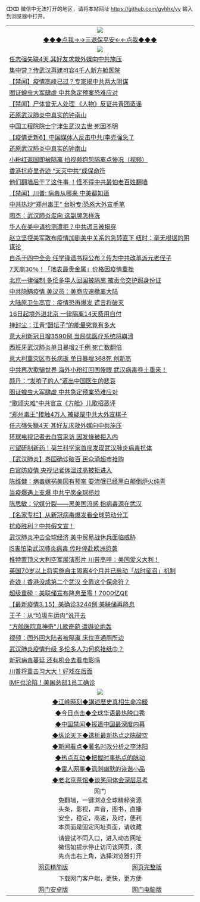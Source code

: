 ↀↀ 微信中无法打开的地区，请将本站网址 https://github.com/gyhhx/yy 输入到浏览器中打开。 

 <table>
  <tr>
    <td colspan="2" align=center><img src="https://github.com/gyhhx/image-upload/blob/master/3t%20(1).jpg"></td>
 </tr>
 <tr><td colspan="2" align="center"><a href="https://xball.casa/oo.aspx?name=ogQuit&key=exgxucyqmkwgvwch&from=yy">◆◆◆点我→→三退保平安←←点我◆◆◆</a></td></tr>
  <tr>
    <td colspan="2" align=center><img src="https://cdn.jsdelivr.net/gh/gyoupiodf/im1/%E7%BD%91%E9%97%A8%E6%96%B0%E9%97%BB1.jpg"></td>
 </tr>
<tr><td colspan="2" align="left"><a href="https://xball.casa/oo.aspx?name=c1143916&key=exgxucyqmkwgvwch&from=yy">任志强失联4天 其好友求救外媒向中共施压</a></td></tr>
<tr><td colspan="2" align="left"><a href="https://xball.casa/oo.aspx?name=c1143909&key=exgxucyqmkwgvwch&from=yy">集中营？传武汉再建可容4千人新方舱医院</a></td></tr>
<tr><td colspan="2" align="left"><a href="https://xball.casa/oo.aspx?name=c1143920&key=exgxucyqmkwgvwch&from=yy">【禁闻】疫情高峰已过？专家揭中共两大阴谋</a></td></tr>
<tr><td colspan="2" align="left"><a href="https://xball.casa/oo.aspx?name=c1143907&key=exgxucyqmkwgvwch&from=yy">图证蝗虫大军肆虐 中共急定预案恐难应对</a></td></tr>
<tr><td colspan="2" align="left"><a href="https://xball.casa/oo.aspx?name=c1143910&key=exgxucyqmkwgvwch&from=yy">【禁闻】尸体曾无人处理 《人物》反证共青团造谣</a></td></tr>
<tr><td colspan="2" align="left"><a href="https://xball.casa/oo.aspx?name=c1143880&key=exgxucyqmkwgvwch&from=yy">还原武汉肺炎中真实的钟南山</a></td></tr>
<tr><td colspan="2" align="left"><a href="https://xball.casa/oo.aspx?name=c1143915&key=exgxucyqmkwgvwch&from=yy">中国工程院院士宁津生武汉去世 死因不明</a></td></tr>
<tr><td colspan="2" align="left"><a href="https://xball.casa/oo.aspx?name=c1141344&key=exgxucyqmkwgvwch&from=yy">【疫情更新6】中国媒体人反击中共/李克强急了</a></td></tr>
<tr><td colspan="2" align="left"><a href="https://xball.casa/oo.aspx?name=c1143944&key=exgxucyqmkwgvwch&from=yy">还原武汉肺炎中真实的钟南山</a></td></tr>
<tr><td colspan="2" align="left"><a href="https://xball.casa/oo.aspx?name=c1143922&key=exgxucyqmkwgvwch&from=yy">小粉红返国即被隔离 拍视频抱怨隔离点惨况（视频）</a></td></tr>
<tr><td colspan="2" align="left"><a href="https://xball.casa/oo.aspx?name=c1143917&key=exgxucyqmkwgvwch&from=yy">香港抗疫显奇迹 “天灭中共”成保命符</a></td></tr>
<tr><td colspan="2" align="left"><a href="https://xball.casa/oo.aspx?name=c1143943&key=exgxucyqmkwgvwch&from=yy">他们翻墙后干了这件事 ！怪不得中共最怕老百姓翻墙</a></td></tr>
<tr><td colspan="2" align="left"><a href="https://xball.casa/oo.aspx?name=c1143923&key=exgxucyqmkwgvwch&from=yy">【禁闻】川普: 病毒从哪来 中美都知道</a></td></tr>
<tr><td colspan="2" align="left"><a href="https://xball.casa/oo.aspx?name=c1143924&key=exgxucyqmkwgvwch&from=yy">中共热炒“郑州毒王” 台粉专:恐系大外宣手笔</a></td></tr>
<tr><td colspan="2" align="left"><a href="https://xball.casa/oo.aspx?name=c1143932&key=exgxucyqmkwgvwch&from=yy">陶杰：武汉肺炎走向 这副牌怎样洗</a></td></tr>
<tr><td colspan="2" align="left"><a href="https://xball.casa/oo.aspx?name=c1143926&key=exgxucyqmkwgvwch&from=yy">华人在美申请检测遭拒？中共谎言被揭穿</a></td></tr>
<tr><td colspan="2" align="left"><a href="https://xball.casa/oo.aspx?name=c1143886&key=exgxucyqmkwgvwch&from=yy">赵立坚控美军散布疫情加剧美中关系的急转直下 纽时：毫无根据的阴谋论</a></td></tr>
<tr><td colspan="2" align="left"><a href="https://xball.casa/oo.aspx?name=c1143945&key=exgxucyqmkwgvwch&from=yy">自杀于四中全会 任学锋遗书将公布？传为中共改革派元老侄子</a></td></tr>
<tr><td colspan="2" align="left"><a href="https://xball.casa/oo.aspx?name=c1143869&key=exgxucyqmkwgvwch&from=yy">7天崩30％！「地表最贵金属」价格因疫情重挫</a></td></tr>
<tr><td colspan="2" align="left"><a href="https://xball.casa/oo.aspx?name=c1143913&key=exgxucyqmkwgvwch&from=yy">北京一律强制 多伦多华人回国被隔离 被责令交护照身份证</a></td></tr>
<tr><td colspan="2" align="left"><a href="https://xball.casa/oo.aspx?name=c1143912&key=exgxucyqmkwgvwch&from=yy">中共隐瞒疫情 美议员：美商应速撤离大陆</a></td></tr>
<tr><td colspan="2" align="left"><a href="https://xball.casa/oo.aspx?name=c1143927&key=exgxucyqmkwgvwch&from=yy">大陆原卫生高官：疫情恐再爆发 谎言将破灭</a></td></tr>
<tr><td colspan="2" align="left"><a href="https://xball.casa/oo.aspx?name=c1143900&key=exgxucyqmkwgvwch&from=yy">16日起境外进北京 一律隔离14天费用自付</a></td></tr>
<tr><td colspan="2" align="left"><a href="https://xball.casa/oo.aspx?name=c1143928&key=exgxucyqmkwgvwch&from=yy">掸封尘：江青“醋坛子”的能量究竟有多大</a></td></tr>
<tr><td colspan="2" align="left"><a href="https://xball.casa/oo.aspx?name=c1143914&key=exgxucyqmkwgvwch&from=yy">意大利新冠日增3590例 当局忧医疗系统将崩溃</a></td></tr>
<tr><td colspan="2" align="left"><a href="https://xball.casa/oo.aspx?name=c1143918&key=exgxucyqmkwgvwch&from=yy">西班牙武汉肺炎单日暴增2千例 死亡数翻倍</a></td></tr>
<tr><td colspan="2" align="left"><a href="https://xball.casa/oo.aspx?name=c1143911&key=exgxucyqmkwgvwch&from=yy">意大利重灾区市长病逝 单日暴增368死 创新高</a></td></tr>
<tr><td colspan="2" align="left"><a href="https://xball.casa/oo.aspx?name=c1143942&key=exgxucyqmkwgvwch&from=yy">中共再次欺骗世界 海外小粉红回国傻眼 武汉病毒卷土重来！</a></td></tr>
<tr><td colspan="2" align="left"><a href="https://xball.casa/oo.aspx?name=c1143883&key=exgxucyqmkwgvwch&from=yy">颜丹：“发哨子的人”道出中国医生的悲哀</a></td></tr>
<tr><td colspan="2" align="left"><a href="https://xball.casa/oo.aspx?name=c1143891&key=exgxucyqmkwgvwch&from=yy">图证蝗虫大军肆虐 中共急定预案恐难应对</a></td></tr>
<tr><td colspan="2" align="left"><a href="https://xball.casa/oo.aspx?name=c1143908&key=exgxucyqmkwgvwch&from=yy">“歌颂灾难”中共官宣《方舱》儿歌招恶评</a></td></tr>
<tr><td colspan="2" align="left"><a href="https://xball.casa/oo.aspx?name=c1143953&key=exgxucyqmkwgvwch&from=yy">“郑州毒王”接触4万人 被疑是中共大外宣棋子</a></td></tr>
<tr><td colspan="2" align="left"><a href="https://xball.casa/oo.aspx?name=c1143941&key=exgxucyqmkwgvwch&from=yy">任志强失联4天 其好友求救外媒向中共施压</a></td></tr>
<tr><td colspan="2" align="left"><a href="https://xball.casa/oo.aspx?name=c1143892&key=exgxucyqmkwgvwch&from=yy">环球电视记者去白宫采访 因发烧被拒入内</a></td></tr>
<tr><td colspan="2" align="left"><a href="https://xball.casa/oo.aspx?name=c1143905&key=exgxucyqmkwgvwch&from=yy">可望研制新药！荷兰科学家首度发现武汉肺炎病毒抗体</a></td></tr>
<tr><td colspan="2" align="left"><a href="https://xball.casa/oo.aspx?name=c1143968&key=exgxucyqmkwgvwch&from=yy">【武汉肺炎】泰国确诊破百 民众涌超市抢购</a></td></tr>
<tr><td colspan="2" align="left"><a href="https://xball.casa/oo.aspx?name=c1143906&key=exgxucyqmkwgvwch&from=yy">白宫防疫情 央视记者体温过高被拒进入</a></td></tr>
<tr><td colspan="2" align="left"><a href="https://xball.casa/oo.aspx?name=c1143949&key=exgxucyqmkwgvwch&from=yy">陈维健：病毒嫁祸美国有预案 耍流氓已经黑白颠倒炉火纯青</a></td></tr>
<tr><td colspan="2" align="left"><a href="https://xball.casa/oo.aspx?name=c1143948&key=exgxucyqmkwgvwch&from=yy">当疫爆遇上支爆 中共宁愿全球揽炒</a></td></tr>
<tr><td colspan="2" align="left"><a href="https://xball.casa/oo.aspx?name=c1143984&key=exgxucyqmkwgvwch&from=yy">陈思敏：党媒分裂——黑美国流感 指病毒源在武汉</a></td></tr>
<tr><td colspan="2" align="left"><a href="https://xball.casa/oo.aspx?name=c1143938&key=exgxucyqmkwgvwch&from=yy">【名家专栏】从新冠病毒爆发看全球劳动分工</a></td></tr>
<tr><td colspan="2" align="left"><a href="https://xball.casa/oo.aspx?name=c1143947&key=exgxucyqmkwgvwch&from=yy">抗疫胜利？中共假文宣！</a></td></tr>
<tr><td colspan="2" align="left"><a href="https://xball.casa/oo.aspx?name=c1143884&key=exgxucyqmkwgvwch&from=yy">武汉肺炎冲击全球经济 美中贸易战休兵面临威胁</a></td></tr>
<tr><td colspan="2" align="left"><a href="https://xball.casa/oo.aspx?name=c1143876&key=exgxucyqmkwgvwch&from=yy">IS害怕染武汉肺炎病毒 传吁停赴欧洲恐袭</a></td></tr>
<tr><td colspan="2" align="left"><a href="https://xball.casa/oo.aspx?name=c1143887&key=exgxucyqmkwgvwch&from=yy">推特置顶义大利空军展演影片 川普高呼：美国爱义大利！</a></td></tr>
<tr><td colspan="2" align="left"><a href="https://xball.casa/oo.aspx?name=c1143897&key=exgxucyqmkwgvwch&from=yy">英国70岁以上将实施自主隔离4个月并已启动「战时征召」机制</a></td></tr>
<tr><td colspan="2" align="left"><a href="https://xball.casa/oo.aspx?name=c1143976&key=exgxucyqmkwgvwch&from=yy">奇迹！香港没成第二个武汉 全靠这个保命符？</a></td></tr>
<tr><td colspan="2" align="left"><a href="https://xball.casa/oo.aspx?name=c1143939&key=exgxucyqmkwgvwch&from=yy">超级重磅：美联储宣布降息至零！7000亿QE</a></td></tr>
<tr><td colspan="2" align="left"><a href="https://xball.casa/oo.aspx?name=c1143625&key=exgxucyqmkwgvwch&from=yy">【最新疫情3.15】美确诊3244例 美联储再降息</a></td></tr>
<tr><td colspan="2" align="left"><a href="https://xball.casa/oo.aspx?name=c1143921&key=exgxucyqmkwgvwch&from=yy">王子：从“垃圾车运肉”说开去</a></td></tr>
<tr><td colspan="2" align="left"><a href="https://xball.casa/oo.aspx?name=c1143973&key=exgxucyqmkwgvwch&from=yy">&quot;方舱医院真神奇&quot;儿歌奇葩 遭舆论炮轰</a></td></tr>
<tr><td colspan="2" align="left"><a href="https://xball.casa/oo.aspx?name=c1143936&key=exgxucyqmkwgvwch&from=yy">视频：国外回大陆者被隔离 床位直通厕所边</a></td></tr>
<tr><td colspan="2" align="left"><a href="https://xball.casa/oo.aspx?name=c1143940&key=exgxucyqmkwgvwch&from=yy">武汉肺炎疫情升级 多伦多人为何疯抢纸巾？</a></td></tr>
<tr><td colspan="2" align="left"><a href="https://xball.casa/oo.aspx?name=c1143881&key=exgxucyqmkwgvwch&from=yy">新冠病毒蔓延 还有机会去看电影吗</a></td></tr>
<tr><td colspan="2" align="left"><a href="https://xball.casa/oo.aspx?name=c1143963&key=exgxucyqmkwgvwch&from=yy">川普将重击习大大！好戏在后面</a></td></tr>
<tr><td colspan="2" align="left"><a href="https://xball.casa/oo.aspx?name=c1143875&key=exgxucyqmkwgvwch&from=yy">IMF也沦陷！美国总部1员工确诊</a></td></tr>
 
 <tr>
   <td colspan="2" align=center><img src="https://cdn.jsdelivr.net/gh/gyoupiodf/im1/jf-1.jpg"></td>
  </tr>
   <tr>
   <td colspan="2" align=center> 
<a href="https://xball.casa/oo.aspx?name=c922850&key=exgxucyqmkwgvwch&from=yy&tag=9877">◆江峰時刻◆講述歷史真相生命冷暖</a><br/>
    </td>
  </tr>
   <tr>
   <td colspan="2" align=center> 
<a href="https://xball.casa/oo.aspx?name=c816850&key=exgxucyqmkwgvwch&from=yy&tag=9877">◆今日点击◆全球华语最热脱口秀</a><br/>
    </td>
  </tr>
  <tr>
  <td colspan="2" align=center>
<a href="https://xball.casa/oo.aspx?name=c816860&key=exgxucyqmkwgvwch&from=yy&tag=99733110">◆中国禁闻◆报道中国最深度内幕</a><br/>
   </tr>
  <tr>
     <td colspan="2" align=center>
<a href="https://xball.casa/oo.aspx?name=c816855&key=exgxucyqmkwgvwch&from=yy&tag=997110">◆纵论天下◆透析最新热点之陈破空</a><br/>
   </tr>
   <tr>
      <td colspan="2" align=center>
<a href="https://xball.casa/oo.aspx?name=c838308&key=exgxucyqmkwgvwch&from=yy&tag=9973110">◆新闻看点◆著名时政分析之李沐阳</a><br/>
   </tr>
   <tr>
     <td colspan="2" align=center>
<a href="https://xball.casa/oo.aspx?name=c816852&key=exgxucyqmkwgvwch&from=yy&tag=9733110">◆热点互动◆把握时事热点的脉动</a><br/>
   </tr>
   <tr>
      <td colspan="2" align=center>
<a href="https://xball.casa/oo.aspx?name=c816694&key=exgxucyqmkwgvwch&from=yy&tag=93310">◆雷人网事◆讽刺幽默的诙谐小品</a><br/>
   </tr>
   <tr>
    <td colspan="2" align=center>
<a href="https://xball.casa/oo.aspx?name=c816650&key=exgxucyqmkwgvwch&from=yy&tag=9973110">◆老北京茶馆◆谈笑间体会深层思考</a><br/>
   </tr>
<tr>
    <td colspan="2" align="center">网门<br/>免翻墙，一键浏览全球精粹资源<br/>头条，影视，声音，图书，直播<br/>安全，稳定，高速，及时，便利<br/>本页面是固定网址页面，请收藏</td>
  <tr>
  <tr>
    <td colspan="2" align="center">请尝试不同入口，进入动态网址<br/>微信如提示停止访问该网页，须<br/>先点击右上角，选择浏览器打开</td>
  <tr>  
  <tr>
    <td align="center"><a href="https://gitcdn.xyz/repo/otiny/up/master/show002.htm">网页精简版</a></td>
    <td align="center"><a href="https://gitcdn.xyz/repo/otiny/up/master/show001.htm">网页完整版</a></td>
  </tr>
  <tr>
    <td colspan="2" align="center">下载网门客户端，更快，更方便</td>
  <tr>
  <tr>
    <td align="center"><a href="https://raw.githubusercontent.com/opipe/up/master/oGatea.apk">网门安卓版</a></td>
    <td align="center"><a href="https://raw.githubusercontent.com/opipe/up/master/oGate.zip">网门电脑版</a></td>
  </tr>

</table>
